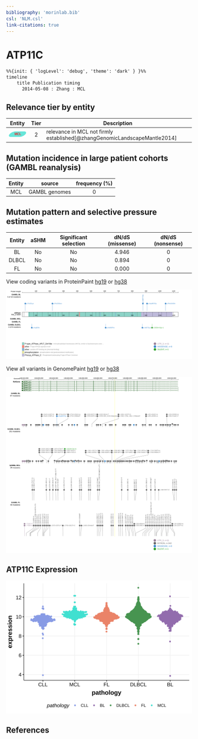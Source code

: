 ```yaml
---
bibliography: 'morinlab.bib'
csl: 'NLM.csl'
link-citations: true
---
```

# ATP11C

```mermaid
%%{init: { 'logLevel': 'debug', 'theme': 'dark' } }%%
timeline
    title Publication timing
      2014-05-08 : Zhang : MCL
```

## Relevance tier by entity

|Entity|Tier|Description                            |
|:------:|:----:|---------------------------------------|
|![MCL](images/icons/MCL_tier2.png)   |2   |relevance in MCL not firmly established[@zhangGenomicLandscapeMantle2014]|

## Mutation incidence in large patient cohorts (GAMBL reanalysis)

|Entity|source       |frequency (%)|
|:------:|:-------------:|:-------------:|
|MCL   |GAMBL genomes|0            |

## Mutation pattern and selective pressure estimates

|Entity|aSHM|Significant selection|dN/dS (missense)|dN/dS (nonsense)|
|:------:|:----:|:---------------------:|:----------------:|:----------------:|
|BL    |No  |No                   |4.946           |0               |
|DLBCL |No  |No                   |0.894           |0               |
|FL    |No  |No                   |0.000           |0               |




View coding variants in ProteinPaint [hg19](https://morinlab.github.io/LLMPP/GAMBL/ATP11C_protein.html)  or [hg38](https://morinlab.github.io/LLMPP/GAMBL/ATP11C_protein_hg38.html)

![](images/proteinpaint/ATP11C_NM_173694.svg)

View all variants in GenomePaint [hg19](https://morinlab.github.io/LLMPP/GAMBL/ATP11C.html)  or [hg38](https://morinlab.github.io/LLMPP/GAMBL/ATP11C_hg38.html)

![](images/proteinpaint/ATP11C.svg)

## ATP11C Expression
![](images/gene_expression/ATP11C_by_pathology.svg)
<!-- ORIGIN: zhangGenomicLandscapeMantle2014 -->
<!-- MCL: zhangGenomicLandscapeMantle2014 -->

## References
